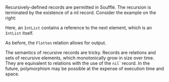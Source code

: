 Recursively-defined records are permitted in Soufflé. The recursion is terminated by the existence of a nil record. Consider the example on the right:

Here, an `IntList` contains a reference to the next element, which is an `IntList` itself.

As before, the `Flatten` relation allows for output.

The semantics of recursive records are tricky. Records are relations and sets of recursive elements, which monotonically grow in size over time. They are equivalent to relations with the use of the `nil`\` record. In the future, polymorphism may be possible at the expense of execution time and space.
